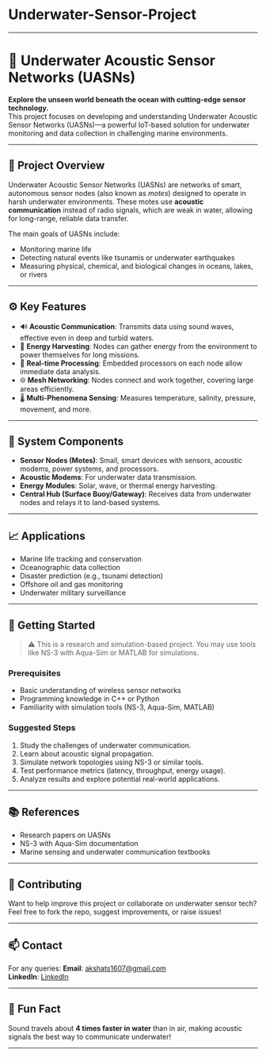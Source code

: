 # Underwater-Sensor-Project
---

# 🌊 Underwater Acoustic Sensor Networks (UASNs)

**Explore the unseen world beneath the ocean with cutting-edge sensor technology.**  
This project focuses on developing and understanding Underwater Acoustic Sensor Networks (UASNs)—a powerful IoT-based solution for underwater monitoring and data collection in challenging marine environments.

---

## 📌 Project Overview

Underwater Acoustic Sensor Networks (UASNs) are networks of smart, autonomous sensor nodes (also known as *motes*) designed to operate in harsh underwater environments. These motes use **acoustic communication** instead of radio signals, which are weak in water, allowing for long-range, reliable data transfer.

The main goals of UASNs include:

- Monitoring marine life
- Detecting natural events like tsunamis or underwater earthquakes
- Measuring physical, chemical, and biological changes in oceans, lakes, or rivers

---

## ⚙️ Key Features

- 🔊 **Acoustic Communication**: Transmits data using sound waves, effective even in deep and turbid waters.
- 🔋 **Energy Harvesting**: Nodes can gather energy from the environment to power themselves for long missions.
- 🧠 **Real-time Processing**: Embedded processors on each node allow immediate data analysis.
- 🌐 **Mesh Networking**: Nodes connect and work together, covering large areas efficiently.
- 🌡️ **Multi-Phenomena Sensing**: Measures temperature, salinity, pressure, movement, and more.

---

## 🧱 System Components

- **Sensor Nodes (Motes)**: Small, smart devices with sensors, acoustic modems, power systems, and processors.
- **Acoustic Modems**: For underwater data transmission.
- **Energy Modules**: Solar, wave, or thermal energy harvesting.
- **Central Hub (Surface Buoy/Gateway)**: Receives data from underwater nodes and relays it to land-based systems.

---

## 📈 Applications

- Marine life tracking and conservation
- Oceanographic data collection
- Disaster prediction (e.g., tsunami detection)
- Offshore oil and gas monitoring
- Underwater military surveillance

---

## 🚀 Getting Started

> ⚠️ This is a research and simulation-based project. You may use tools like NS-3 with Aqua-Sim or MATLAB for simulations.

### Prerequisites

- Basic understanding of wireless sensor networks
- Programming knowledge in C++ or Python
- Familiarity with simulation tools (NS-3, Aqua-Sim, MATLAB)

### Suggested Steps

1. Study the challenges of underwater communication.
2. Learn about acoustic signal propagation.
3. Simulate network topologies using NS-3 or similar tools.
4. Test performance metrics (latency, throughput, energy usage).
5. Analyze results and explore potential real-world applications.

---

## 📚 References

- Research papers on UASNs
- NS-3 with Aqua-Sim documentation
- Marine sensing and underwater communication textbooks

---

## 🤝 Contributing

Want to help improve this project or collaborate on underwater sensor tech?  
Feel free to fork the repo, suggest improvements, or raise issues!

---

## 📫 Contact

For any queries:
**Email**: akshats1607@gmail.com  
**LinkedIn**: [LinkedIn](https://www.linkedin.com/in/akshat-shah-b6b857231/)

---

## 🧠 Fun Fact

Sound travels about **4 times faster in water** than in air, making acoustic signals the best way to communicate underwater!

---

